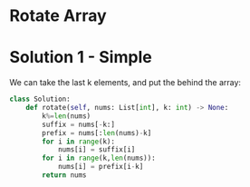 # Rotate Array
# Solution 1 - Simple
We can take the last k elements, and put the behind the array:
```python
class Solution:
    def rotate(self, nums: List[int], k: int) -> None:
        k%=len(nums)
        suffix = nums[-k:]
        prefix = nums[:len(nums)-k]
        for i in range(k):
            nums[i] = suffix[i]
        for i in range(k,len(nums)):
            nums[i] = prefix[i-k]
        return nums
```
